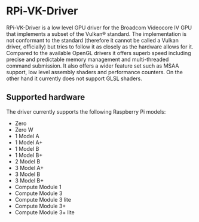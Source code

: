 # RPi-VK-Driver
RPi-VK-Driver is a low level GPU driver for the Broadcom Videocore IV GPU that implements a subset of the Vulkan® standard. The implementation is not conformant to the standard (therefore it cannot be called a Vulkan driver, officially) but tries to follow it as closely as the hardware allows for it.<br>
Compared to the available OpenGL drivers it offers superb speed including precise and predictable memory management and multi-threaded command submission. It also offers a wider feature set such as MSAA support, low level assembly shaders and performance counters.
On the other hand it currently does not support GLSL shaders.

## Supported hardware
The driver currently supports the following Raspberry Pi models:
- Zero
- Zero W
- 1 Model A
- 1 Model A+
- 1 Model B
- 1 Model B+
- 2 Model B
- 3 Model A+
- 3 Model B
- 3 Model B+
- Compute Module 1
- Compute Module 3
- Compute Module 3 lite
- Compute Module 3+
- Compute Module 3+ lite

